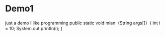 # Demo1
just a demo
I like programming
public static void mian（String args[]）{
     int i = 10;
     System.out.println(i);
}
